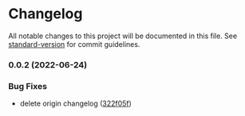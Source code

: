 # Changelog

All notable changes to this project will be documented in this file. See [standard-version](https://github.com/conventional-changelog/standard-version) for commit guidelines.

### 0.0.2 (2022-06-24)


### Bug Fixes

* delete origin changelog ([322f05f](https://focs.ji.sjtu.edu.cn:2222/SilverFOCS-22/p2team01/commit/322f05f6752e3cd5a44e7895c04bff1fdbc90721))
